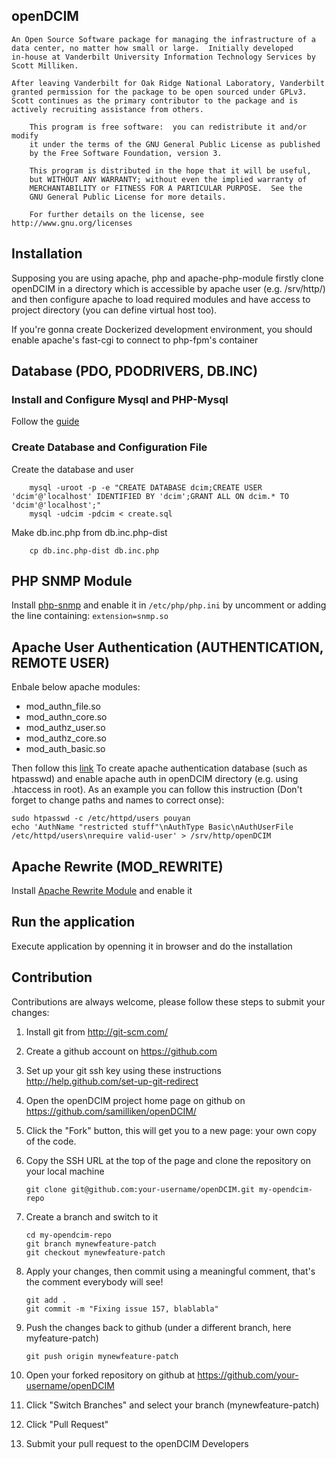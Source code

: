 openDCIM
-----------


	An Open Source Software package for managing the infrastructure of a 
	data center, no matter how small or large.  Initially developed 
	in-house at Vanderbilt University Information Technology Services by 
	Scott Milliken.  

	After leaving Vanderbilt for Oak Ridge National Laboratory, Vanderbilt 
	granted permission for the package to be open sourced under GPLv3.  
	Scott continues as the primary contributor to the package and is 
	actively recruiting assistance from others.

        This program is free software:  you can redistribute it and/or modify
        it under the terms of the GNU General Public License as published
        by the Free Software Foundation, version 3.

        This program is distributed in the hope that it will be useful,
        but WITHOUT ANY WARRANTY; without even the implied warranty of
        MERCHANTABILITY or FITNESS FOR A PARTICULAR PURPOSE.  See the
        GNU General Public License for more details.

        For further details on the license, see http://www.gnu.org/licenses

Installation
------------
Supposing you are using apache, php and apache-php-module firstly clone openDCIM in a directory which is accessible by apache user (e.g. /srv/http/) and then configure apache to load required modules and have access to project directory (you can define virtual host too).

If you're gonna create Dockerized development environment, you should enable apache's fast-cgi to connect to php-fpm's container

## Database (PDO, PDODRIVERS, DB.INC)

### Install and Configure Mysql and PHP-Mysql
Follow the [guide](http://php.net/manual/en/book.mysql.php)

### Create Database and Configuration File
Create the database and user
```shell
	mysql -uroot -p -e "CREATE DATABASE dcim;CREATE USER 'dcim'@'localhost' IDENTIFIED BY 'dcim';GRANT ALL ON dcim.* TO 'dcim'@'localhost';"
	mysql -udcim -pdcim < create.sql
```

Make db.inc.php from db.inc.php-dist
```shell
	cp db.inc.php-dist db.inc.php
```

## PHP SNMP Module
Install [php-snmp](http://php.net/manual/en/book.snmp.php) and enable it in `/etc/php/php.ini` by uncomment or adding the line containing: `extension=snmp.so`

## Apache User Authentication (AUTHENTICATION, REMOTE USER)
Enbale below apache modules:
* mod_authn_file.so
* mod_authn_core.so
* mod_authz_user.so
* mod_authz_core.so
* mod_auth_basic.so

Then follow this [link](http://www.apacheweek.com/features/userauth) To create apache authentication database (such as htpasswd) and enable apache auth in openDCIM directory (e.g. using .htaccess in root). As an example you can follow this instruction (Don't forget to change paths and names to correct onse):
```shell
sudo htpasswd -c /etc/httpd/users pouyan
echo 'AuthName "restricted stuff"\nAuthType Basic\nAuthUserFile /etc/httpd/users\nrequire valid-user' > /srv/http/openDCIM
```

## Apache Rewrite (MOD_REWRITE)
Install [Apache Rewrite Module](http://httpd.apache.org/docs/current/mod/mod_rewrite.html) and enable it

## Run the application
Execute application by openning it in browser and do the installation

Contribution
---
Contributions are always welcome, please follow these steps to submit your changes:

1. Install git from http://git-scm.com/
2. Create a github account on https://github.com
3. Set up your git ssh key using these instructions http://help.github.com/set-up-git-redirect
4. Open the openDCIM project home page on github on https://github.com/samilliken/openDCIM/
5. Click the "Fork" button, this will get you to a new page: your own copy of the code.
6. Copy the SSH URL at the top of the page and clone the repository on your local machine

    ```shell
    git clone git@github.com:your-username/openDCIM.git my-opendcim-repo
    ```

7. Create a branch and switch to it

    ```shell
    cd my-opendcim-repo
    git branch mynewfeature-patch
    git checkout mynewfeature-patch
    ```

8. Apply your changes, then commit using a meaningful comment, that's the comment everybody will see!

    ```shell
    git add .
    git commit -m "Fixing issue 157, blablabla"
    ```

9. Push the changes back to github (under a different branch, here myfeature-patch)

    ```shell
    git push origin mynewfeature-patch
    ```

10. Open your forked repository on github at https://github.com/your-username/openDCIM
11. Click "Switch Branches" and select your branch (mynewfeature-patch)
12. Click "Pull Request"
13. Submit your pull request to the openDCIM Developers
